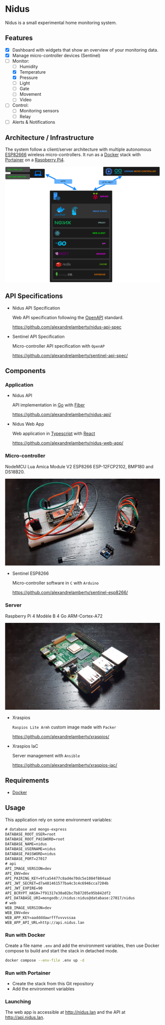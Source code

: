 # Nidus

Nidus is a small experimental home monitoring system.

## Features

- [x] Dashboard with widgets that show an overview of your monitoring data.
- [x] Manage micro-controller devices (Sentinel)
- [ ] Monitor:
  - [ ] Humidity
  - [x] Temperature
  - [x] Pressure
  - [ ] Light
  - [ ] Gate
  - [ ] Movement
  - [ ] Video
- [ ] Control:
  - [ ] Monitoring sensors
  - [ ] Relay
- [ ] Alerts & Notifications

## Architecture / Infrastructure

The system follow a client/server architecture with multiple autonomous [ESP82666](https://components101.com/development-boards/nodemcu-esp8266-pinout-features-and-datasheet)
wireless micro-controllers. It run as a [Docker](https://www.docker.com/) stack with
[Portainer](https://www.portainer.io/) on a
[Raspberry Pi4](https://www.raspberrypi.com/products/raspberry-pi-4-model-b/).

![Nidus architecture](nidus-architecture.png)

## API Specifications

- Nidus API Specification

  Web API specification following the [OpenAPI](https://www.openapis.org/) standard.

  <https://github.com/alexandrelamberty/nidus-api-spec>

- Sentinel API Specification
  
  Micro-controller API specification with `OpenAP`

  <https://github.com/alexandrelamberty/sentinel-api-spec/>

## Components

### Application

- Nidus API
  
  API implementation in [Go](https://go.dev/) with [Fiber](https://gofiber.io/)

  <https://github.com/alexandrelamberty/nidus-api/>

- Nidus Web App
  
  Web application in [Typescript](https://www.typescriptlang.org/) with [React](https://reactjs.org/)

  <https://github.com/alexandrelamberty/nidus-web-app/>

### Micro-controller
  
  NodeMCU Lua Amica Module V2 ESP8266 ESP-12FCP2102, BMP180 and DS18B20.

  ![Nidus architecture](micro-controller-sensor.jpg)

- Sentinel ESP8266

  Micro-controller software in `C` with `Arduino`
  
  <https://github.com/alexandrelamberty/sentinel-esp8266/>

### Server

Raspberry Pi 4 Modèle B 4 Go ARM-Cortex-A72

![Raspberry Pi 4 Modèle B 4 Go ARM-Cortex-A72](raspberry-pi-4.jpg)

- Xraspios

  `Raspios Lite Armh` custom image made with `Packer`
  
  <https://github.com/alexandrelamberty/xraspios/>

- Xraspios IaC

  Server management with `Ansible`

  <https://github.com/alexandrelamberty/xraspios-iac/>

## Requirements

- [Docker](https://www.docker.com/)

## Usage

This application rely on some environment variables:

```properties
# database and mongo-express
DATABASE_ROOT_USER=root
DATABASE_ROOT_PASSWORD=root
DATABASE_NAME=nidus
DATABASE_USERNAME=nidus
DATABASE_PASSWORD=nidus
DATABASE_PORT=27017
# api
API_IMAGE_VERSION=dev
API_ENV=dev
API_PAIRING_KEY=9fca54477c8ad4e70dc5e1084f884aad
API_JWT_SECRET=d7a481461577ba4c3c4c6946cca7204b
API_JWT_EXPIRE=90
API_BCRYPT_HASH=7f91317e30a02bc7b87205e95b842df2
API_DATABASE_URI=mongodb://nidus:nidus@database:27017/nidus
# web
WEB_IMAGE_VERSION=dev
WEB_ENV=dev
WEB_APP_KEY=aaddddawrfffvvvvssaa
WEB_APP_API_URL=http://api.nidus.lan
```

### Run with Docker

Create a file name `.env` and add the environment variables, then use Docker
compose to build and start the stack in detached mode.

```bash
docker compose --env-file .env up -d
```

### Run with Portainer

- Create the stack from this Git repository
- Add the environment variables

### Launching

The web app is accessible at <http://nidus.lan> and the API at
<http://api.nidus.lan>.
